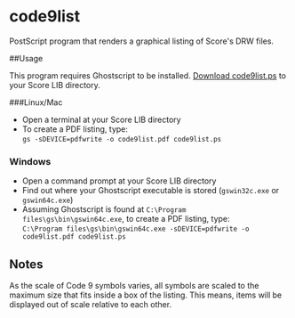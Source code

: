 # code9list

PostScript program that renders a graphical listing of Score's DRW files.

##Usage

This program requires Ghostscript to be installed.  [Download code9list.ps](https://raw.githubusercontent.com/th-we/code9list/master/code9list.ps) to your Score LIB directory.

###Linux/Mac

* Open a terminal at your Score LIB directory
* To create a PDF listing, type:<br/>
  `gs -sDEVICE=pdfwrite -o code9list.pdf code9list.ps`

### Windows

* Open a command prompt at your Score LIB directory
* Find out where your Ghostscript executable is stored (`gswin32c.exe` or `gswin64c.exe`)
* Assuming Ghostscript is found at `C:\Program files\gs\bin\gswin64c.exe`, to create a PDF listing, type:<br/>
  `C:\Program files\gs\bin\gswin64c.exe -sDEVICE=pdfwrite -o code9list.pdf code9list.ps`

## Notes

As the scale of Code 9 symbols varies, all symbols are scaled to the maximum size that fits inside a box of the listing.  This means, items will be displayed out of scale relative to each other.
